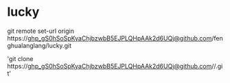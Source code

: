# lucky


git remote set-url origin  https://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@github.com/fenghualanglang/lucky.git


'git clone https://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@github.com/<USERNAME>/<REPO>.git'